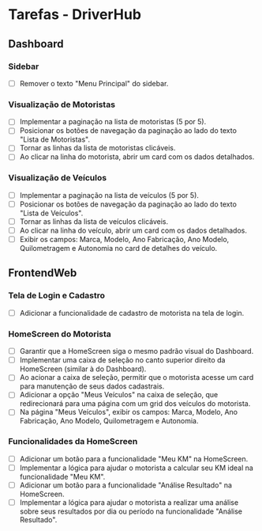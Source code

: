 # Tarefas - DriverHub

## Dashboard

### Sidebar

*   [ ] Remover o texto "Menu Principal" do sidebar.

### Visualização de Motoristas

*   [ ] Implementar a paginação na lista de motoristas (5 por 5).
*   [ ] Posicionar os botões de navegação da paginação ao lado do texto "Lista de Motoristas".
*   [ ] Tornar as linhas da lista de motoristas clicáveis.
*   [ ] Ao clicar na linha do motorista, abrir um card com os dados detalhados.

### Visualização de Veículos

*   [ ] Implementar a paginação na lista de veículos (5 por 5).
*   [ ] Posicionar os botões de navegação da paginação ao lado do texto "Lista de Veículos".
*   [ ] Tornar as linhas da lista de veículos clicáveis.
*   [ ] Ao clicar na linha do veículo, abrir um card com os dados detalhados.
*   [ ] Exibir os campos: Marca, Modelo, Ano Fabricação, Ano Modelo, Quilometragem e Autonomia no card de detalhes do veículo.

## FrontendWeb

### Tela de Login e Cadastro

*   [ ] Adicionar a funcionalidade de cadastro de motorista na tela de login.

### HomeScreen do Motorista

*   [ ] Garantir que a HomeScreen siga o mesmo padrão visual do Dashboard.
*   [ ] Implementar uma caixa de seleção no canto superior direito da HomeScreen (similar à do Dashboard).
*   [ ] Ao acionar a caixa de seleção, permitir que o motorista acesse um card para manutenção de seus dados cadastrais.
*   [ ] Adicionar a opção "Meus Veículos" na caixa de seleção, que redirecionará para uma página com um grid dos veículos do motorista.
*   [ ] Na página "Meus Veículos", exibir os campos: Marca, Modelo, Ano Fabricação, Ano Modelo, Quilometragem e Autonomia.

### Funcionalidades da HomeScreen

*   [ ] Adicionar um botão para a funcionalidade "Meu KM" na HomeScreen.
*   [ ] Implementar a lógica para ajudar o motorista a calcular seu KM ideal na funcionalidade "Meu KM".
*   [ ] Adicionar um botão para a funcionalidade "Análise Resultado" na HomeScreen.
*   [ ] Implementar a lógica para ajudar o motorista a realizar uma análise sobre seus resultados por dia ou período na funcionalidade "Análise Resultado".